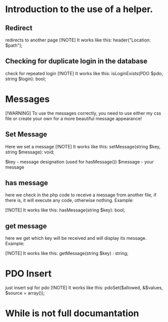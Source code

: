 # Introduction to the use of a helper.

## Redirect
redirects to another page
[!NOTE] It works like this: header("Location: $path");

## Checking for duplicate login in the database
check for repeated login
[!NOTE]
It works like this: isLoginExists(PDO $pdo, string $login): bool;

# Messages
[!WARNING]
To use the messages correctly, you need to use either my css file or create your own for a more beautiful message appearance!

## Set Message
Here we set a message
[!NOTE]
It works like this: setMessage(string $key, string $message): void;

$key - message designation (used for hasMessage())
$message - your message

## has message
here we check in the php code to receive a message from another file, if there is, it will execute any code, otherwise nothing.
Example: <?php if (hasMessage('error')) : ?>
                        <div class="notice error">
                            <?php echo getMessage('error') ?>
                        </div>
                    <?php endif; ?>
[!NOTE]
It works like this: hasMessage(string $key): bool;

## get message
here we get which key will be received and will display its message.
Example: <?php if (hasMessage('error')) : ?>
                        <div class="notice error">
                            <?php echo getMessage('error') ?>
                        </div>
                    <?php endif; ?>
[!NOTE]
It works like this: getMessage(string $key) : string;

# PDO Insert
just insert sql for pdo
[!NOTE]
It works like this: pdoSet($allowed, &$values, $source = array());

# While is not full documantation


